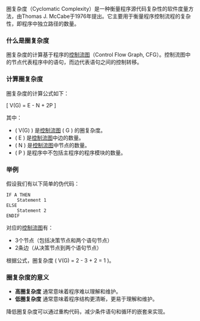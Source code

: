 圈复杂度（Cyclomatic Complexity）是一种衡量程序源代码复杂性的软件度量方法，由Thomas J. McCabe于1976年提出。它主要用于衡量程序控制流程的复杂性，即程序中独立路径的数量。

### 什么是圈复杂度

圈复杂度的计算基于程序的[控制流图](Governance3.html)（Control Flow Graph, CFG）。控制流图中的节点代表程序中的语句，而边代表语句之间的控制转移。

### 计算圈复杂度

圈复杂度的计算公式如下：

\[ V(G) = E - N + 2P \]

其中：
- \( V(G) \) 是[控制流图](Governance3.html) \( G \) 的圈复杂度。
- \( E \) 是[控制流图](Governance3.html)中边的数量。
- \( N \) 是[控制流图](Governance3.html)中节点的数量。
- \( P \) 是程序中不包括主程序的程序模块的数量。

### 举例

假设我们有以下简单的伪代码：

```pseudo
IF A THEN
    Statement 1
ELSE
    Statement 2
ENDIF
```

对应的[控制流图](Governance3.html)有：

- 3个节点（包括决策节点和两个语句节点）
- 2条边（从决策节点到两个语句节点）

根据公式，圈复杂度 \( V(G) = 2 - 3 + 2 = 1 \)。

### 圈复杂度的意义

- **高圈复杂度** 通常意味着程序难以理解和维护。
- **低圈复杂度** 通常意味着程序结构更清晰，更易于理解和维护。

降低圈复杂度可以通过重构代码，减少条件语句和循环的嵌套来实现。